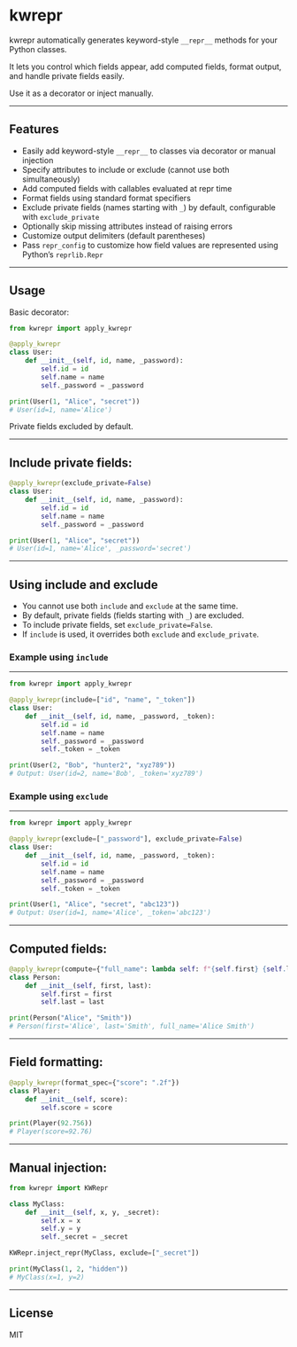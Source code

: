 # kwrepr

kwrepr automatically generates keyword-style `__repr__` methods for your Python classes.

It lets you control which fields appear, add computed fields, format output, and handle private fields easily.

Use it as a decorator or inject manually.

---

## Features

- Easily add keyword-style `__repr__` to classes via decorator or manual injection  
- Specify attributes to include or exclude (cannot use both simultaneously)  
- Add computed fields with callables evaluated at repr time  
- Format fields using standard format specifiers  
- Exclude private fields (names starting with `_`) by default, configurable with `exclude_private`  
- Optionally skip missing attributes instead of raising errors  
- Customize output delimiters (default parentheses)  
- Pass `repr_config` to customize how field values are represented using Python’s `reprlib.Repr`

---

## Usage

Basic decorator:

```python
from kwrepr import apply_kwrepr

@apply_kwrepr
class User:
    def __init__(self, id, name, _password):
        self.id = id
        self.name = name
        self._password = _password

print(User(1, "Alice", "secret"))
# User(id=1, name='Alice')
```

Private fields excluded by default.

---

## Include private fields:

```python
@apply_kwrepr(exclude_private=False)
class User:
    def __init__(self, id, name, _password):
        self.id = id
        self.name = name
        self._password = _password

print(User(1, "Alice", "secret"))
# User(id=1, name='Alice', _password='secret')
```
---

## Using include and exclude

- You cannot use both `include` and `exclude` at the same time.
- By default, private fields (fields starting with `_`) are excluded.
- To include private fields, set `exclude_private=False`.
- If `include` is used, it overrides both `exclude` and `exclude_private`.

### Example using `include`
------------------------

```python
from kwrepr import apply_kwrepr

@apply_kwrepr(include=["id", "name", "_token"])
class User:
    def __init__(self, id, name, _password, _token):
        self.id = id
        self.name = name
        self._password = _password
        self._token = _token

print(User(2, "Bob", "hunter2", "xyz789"))
# Output: User(id=2, name='Bob', _token='xyz789')
```

### Example using `exclude`
------------------------

```python
from kwrepr import apply_kwrepr

@apply_kwrepr(exclude=["_password"], exclude_private=False)
class User:
    def __init__(self, id, name, _password, _token):
        self.id = id
        self.name = name
        self._password = _password
        self._token = _token

print(User(1, "Alice", "secret", "abc123"))
# Output: User(id=1, name='Alice', _token='abc123')
```
---

## Computed fields:

```python
@apply_kwrepr(compute={"full_name": lambda self: f"{self.first} {self.last}"})
class Person:
    def __init__(self, first, last):
        self.first = first
        self.last = last

print(Person("Alice", "Smith"))
# Person(first='Alice', last='Smith', full_name='Alice Smith')
```

---

## Field formatting:

```python
@apply_kwrepr(format_spec={"score": ".2f"})
class Player:
    def __init__(self, score):
        self.score = score

print(Player(92.756))
# Player(score=92.76)
```

---

## Manual injection:

```python
from kwrepr import KWRepr

class MyClass:
    def __init__(self, x, y, _secret):
        self.x = x
        self.y = y
        self._secret = _secret

KWRepr.inject_repr(MyClass, exclude=["_secret"])

print(MyClass(1, 2, "hidden"))
# MyClass(x=1, y=2)
```

---

## License

MIT
